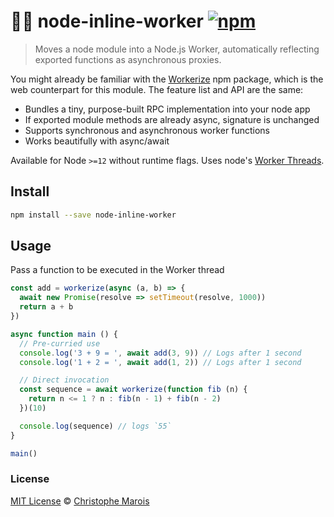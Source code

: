# 👷‍♀️ node-inline-worker [![npm](https://img.shields.io/npm/v/node-inline-worker.svg?style=flat)](https://www.npmjs.org/package/node-inline-worker)

> Moves a node module into a Node.js Worker, automatically reflecting exported functions as asynchronous proxies.

You might already be familiar with the [Workerize](https://github.com/developit/workerize) npm package, which is the web counterpart for this module. The feature list and API are the same:

* Bundles a tiny, purpose-built RPC implementation into your node app
* If exported module methods are already async, signature is unchanged
* Supports synchronous and asynchronous worker functions
* Works beautifully with async/await

Available for Node `>=12` without runtime flags. Uses node's [Worker Threads](http://nodejs.org/api/worker_threads.html#//apple_ref/cl/Worker).

## Install

```bash
npm install --save node-inline-worker
```

## Usage

Pass a function to be executed in the Worker thread

```javascript
const add = workerize(async (a, b) => {
  await new Promise(resolve => setTimeout(resolve, 1000))
  return a + b
})

async function main () {
  // Pre-curried use
  console.log('3 + 9 = ', await add(3, 9)) // Logs after 1 second
  console.log('1 + 2 = ', await add(1, 2)) // Logs after 1 second

  // Direct invocation
  const sequence = await workerize(function fib (n) {
    return n <= 1 ? n : fib(n - 1) + fib(n - 2)
  })(10)

  console.log(sequence) // logs `55`
}

main()
```

### License

[MIT License](https://oss.ninja/mit/developit/) © [Christophe Marois](https://www.github.com/christophemarois)